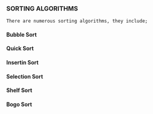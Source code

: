 ### SORTING ALGORITHMS
	There are numerous sorting algorithms, they include;
#### Bubble Sort
#### Quick Sort
#### Insertin Sort
#### Selection Sort
#### Shelf Sort
#### Bogo Sort
